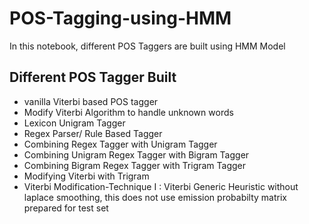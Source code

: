 # POS-Tagging-using-HMM
In this notebook, different POS Taggers are built using HMM Model

## Different POS Tagger Built
- vanilla Viterbi based POS tagger
- Modify Viterbi Algorithm to handle unknown words
- Lexicon Unigram Tagger
- Regex Parser/ Rule Based Tagger
- Combining Regex Tagger with Unigram Tagger
- Combining Unigram Regex Tagger with Bigram Tagger
- Combining Bigram Regex Tagger with Trigram Tagger
- Modifying Viterbi with Trigram
- Viterbi Modification-Technique I : Viterbi Generic Heuristic without laplace smoothing, this does not use emission probabilty matrix prepared for test set
